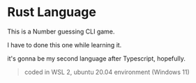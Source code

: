 # Rust Language

This is a Number guessing CLI game.

I have to done this one while learning it.

it's gonna be my second language after Typescript, hopefully.

> coded in WSL 2, ubuntu 20.04 environment (Windows 11)